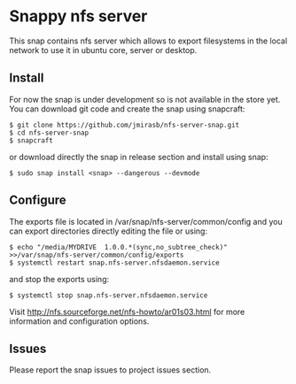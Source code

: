 # Snappy nfs server

This snap contains nfs server which allows to export filesystems in the local network to use it in 
ubuntu core, server or desktop.

## Install

For now the snap is under development so is not available in the store yet. You can download git code 
and create the snap using snapcraft:

    $ git clone https://github.com/jmirasb/nfs-server-snap.git
    $ cd nfs-server-snap
    $ snapcraft

or download directly the snap in release section and install using snap:

    $ sudo snap install <snap> --dangerous --devmode

## Configure

The exports file is located in /var/snap/nfs-server/common/config and you can export directories directly editing the file or using:

    $ echo "/media/MYDRIVE  1.0.0.*(sync,no_subtree_check)" >>/var/snap/nfs-server/common/config/exports
    $ systemctl restart snap.nfs-server.nfsdaemon.service
  
and stop the exports using:

    $ systemctl stop snap.nfs-server.nfsdaemon.service

Visit http://nfs.sourceforge.net/nfs-howto/ar01s03.html for more information and configuration options.



## Issues

Please report the snap issues to project issues section.
